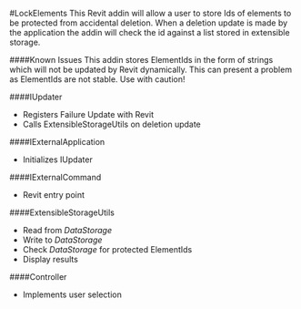 #LockElements
This Revit addin will allow a user to store Ids of elements to be protected from accidental deletion.  When a deletion update is made by the application the addin will check the id against a list stored in extensible storage.

####Known Issues
This addin stores ElementIds in the form of strings which will not be updated by Revit dynamically.  This can present a problem as ElementIds are not stable.  Use with caution!

####IUpdater
+ Registers Failure Update with Revit
+ Calls ExtensibleStorageUtils on deletion update

####IExternalApplication
+ Initializes IUpdater

####IExternalCommand
+ Revit entry point

####ExtensibleStorageUtils
+ Read from _DataStorage_
+ Write to _DataStorage_
+ Check _DataStorage_ for protected ElementIds
+ Display results

####Controller
+ Implements user selection
